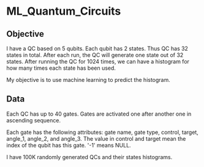 # ML_Quantum_Circuits

## Objective

I have a QC based on 5 qubits. Each qubit has 2 states. Thus QC has 32 states in total. After each run, the QC will generate one state out of 32 states. After running the QC for 1024 times, we can have a histogram for how many times each state has been used.

My objective is to use machine learning to predict the histogram.

## Data

Each QC has up to 40 gates. Gates are activated one after another one in ascending sequence.<br/>

Each gate has the following attributes: gate name, gate type, control, target, angle_1, angle_2, and angle_3. The value in control and target mean the index of the qubit has this gate. '-1' means NULL.<br/>

I have 100K randomly generated QCs and their states histograms.


